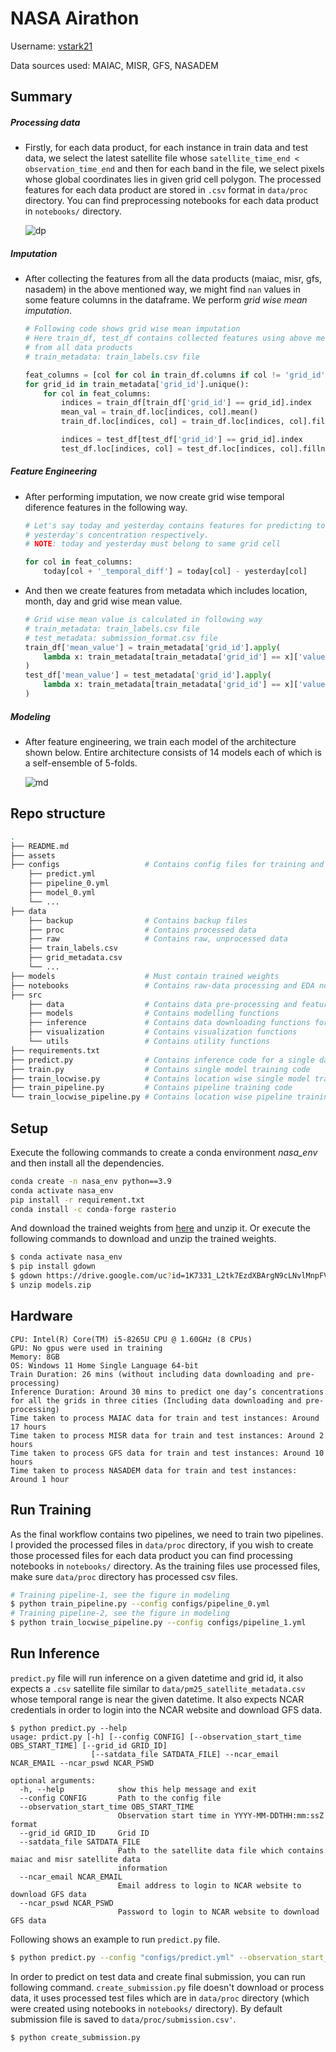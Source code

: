 # NASA Airathon

Username: [vstark21](https://www.drivendata.org/users/vstark21/)

Data sources used: MAIAC, MISR, GFS, NASADEM

## Summary

##### Processing data

* Firstly, for each data product, for each instance in train data and test data, we select the latest satellite file whose `satellite_time_end < observation_time_end` and then for each band in the file, we select pixels whose global coordinates lies in given grid cell polygon. The processed features for each data product are stored in `.csv` format in `data/proc` directory. You can find preprocessing notebooks for each data product in `notebooks/` directory. 
  
  ![dp](assets/dp.png)

##### Imputation

* After collecting the features from all the data products (maiac, misr, gfs, nasadem) in the above mentioned way, we might find `nan` values in some feature columns in the dataframe. We perform *grid wise mean imputation*.
  
  ```python
  # Following code shows grid wise mean imputation
  # Here train_df, test_df contains collected features using above method
  # from all data products
  # train_metadata: train_labels.csv file
  
  feat_columns = [col for col in train_df.columns if col != 'grid_id']
  for grid_id in train_metadata['grid_id'].unique():
      for col in feat_columns:
          indices = train_df[train_df['grid_id'] == grid_id].index
          mean_val = train_df.loc[indices, col].mean()
          train_df.loc[indices, col] = train_df.loc[indices, col].fillna(mean_val)
  
          indices = test_df[test_df['grid_id'] == grid_id].index
          test_df.loc[indices, col] = test_df.loc[indices, col].fillna(mean_val)
  ```

##### Feature Engineering

* After performing imputation, we now create grid wise temporal diference features in the following way.
  
  ```python
  # Let's say today and yesterday contains features for predicting today's 
  # yesterday's concentration respectively. 
  # NOTE: today and yesterday must belong to same grid cell
  
  for col in feat_columns:
      today[col + '_temporal_diff'] = today[col] - yesterday[col]
  ```

* And then we create features from metadata which includes location, month, day and grid wise mean value.
  
  ```python
  # Grid wise mean value is calculated in following way
  # train_metadata: train_labels.csv file
  # test_metadata: submission_format.csv file
  train_df['mean_value'] = train_metadata['grid_id'].apply(
      lambda x: train_metadata[train_metadata['grid_id'] == x]['value'].mean()
  )
  test_df['mean_value'] = test_metadata['grid_id'].apply(
      lambda x: train_metadata[train_metadata['grid_id'] == x]['value'].mean()
  )
  ```

##### Modeling

* After feature engineering, we train each model of the architecture shown below. Entire architecture consists of 14 models each of which is a self-ensemble of 5-folds.
  
  ![md](assets/md.png)

## Repo structure

```bash
.
├── README.md 
├── assets
├── configs                   # Contains config files for training and inference
    ├── predict.yml
    ├── pipeline_0.yml
    ├── model_0.yml
    └── ...
├── data
    ├── backup                # Contains backup files
    ├── proc                  # Contains processed data
    ├── raw                   # Contains raw, unprocessed data
    ├── train_labels.csv
    ├── grid_metadata.csv
    └── ...
├── models                    # Must contain trained weights
├── notebooks                 # Contains raw-data processing and EDA notebooks
├── src
    ├── data                  # Contains data pre-processing and feature engineering functions
    ├── models                # Contains modelling functions
    ├── inference             # Contains data downloading functions for inference
    ├── visualization         # Contains visualization functions
    └── utils                 # Contains utility functions
├── requirements.txt
├── predict.py                # Contains inference code for a single data point
├── train.py                  # Contains single model training code
├── train_locwise.py          # Contains location wise single model training code
├── train_pipeline.py         # Contains pipeline training code 
└── train_locwise_pipeline.py # Contains location wise pipeline training code
```

## Setup

Execute the following commands to create a conda environment *nasa_env* and then install all the dependencies.

```bash
conda create -n nasa_env python==3.9
conda activate nasa_env
pip install -r requirement.txt
conda install -c conda-forge rasterio
```

And download the trained weights from [here](https://drive.google.com/file/d/1K7331_L2tk7EzdXBArgN9cLNvlMnpFV9) and unzip it. Or execute the following commands to download and unzip the trained weights. 

```bash
$ conda activate nasa_env
$ pip install gdown
$ gdown https://drive.google.com/uc?id=1K7331_L2tk7EzdXBArgN9cLNvlMnpFV9
$ unzip models.zip
```

## Hardware

```
CPU: Intel(R) Core(TM) i5-8265U CPU @ 1.60GHz (8 CPUs)
GPU: No gpus were used in training
Memory: 8GB
OS: Windows 11 Home Single Language 64-bit
Train Duration: 26 mins (without including data downloading and pre-processing)
Inference Duration: Around 30 mins to predict one day’s concentrations for all the grids in three cities (Including data downloading and pre-processing)
Time taken to process MAIAC data for train and test instances: Around 17 hours
Time taken to process MISR data for train and test instances: Around 2 hours
Time taken to process GFS data for train and test instances: Around 10 hours
Time taken to process NASADEM data for train and test instances: Around 1 hour
```

## Run Training

As the final workflow contains two pipelines, we need to train two pipelines. I provided the processed files in `data/proc` directory, if you wish to create those processed files for each data product you can find processing notebooks in `notebooks/` directory. As the training files use processed files, make sure `data/proc` directory has processed csv files.

```bash
# Training pipeline-1, see the figure in modeling
$ python train_pipeline.py --config configs/pipeline_0.yml
# Training pipeline-2, see the figure in modeling
$ python train_locwise_pipeline.py --config configs/pipeline_1.yml
```

## Run Inference

`predict.py` file will run inference on a given datetime and grid id, it also expects a `.csv` satellite file similar to `data/pm25_satellite_metadata.csv` whose temporal range is near the given datetime. It also expects NCAR credentials in order to login into the NCAR website and download GFS data.

```
$ python predict.py --help
usage: prdict.py [-h] [--config CONFIG] [--observation_start_time OBS_START_TIME] [--grid_id GRID_ID]
                  [--satdata_file SATDATA_FILE] --ncar_email NCAR_EMAIL --ncar_pswd NCAR_PSWD

optional arguments:
  -h, --help            show this help message and exit
  --config CONFIG       Path to the config file
  --observation_start_time OBS_START_TIME
                        Observation start time in YYYY-MM-DDTHH:mm:ssZ format
  --grid_id GRID_ID     Grid ID
  --satdata_file SATDATA_FILE
                        Path to the satellite data file which contains maiac and misr satellite data
                        information
  --ncar_email NCAR_EMAIL
                        Email address to login to NCAR website to download GFS data
  --ncar_pswd NCAR_PSWD
                        Password to login to NCAR website to download GFS data
```

Following shows an example to run `predict.py` file.

```bash
$ python predict.py --config "configs/predict.yml" --observation_start_time "2021-03-02T18:30:00Z" --grid_id "C7PGV" --satdata_file "data/pm25_satellite_metadata.csv" --ncar_email <username> --ncar_pswd <password>
```

In order to predict on test data and create final submission, you can run following command. `create_submission.py` file doesn't download or process data, it uses processed test files which are in `data/proc` directory (which were created using notebooks in `notebooks/` directory). By default submission file is saved to `data/proc/submission.csv'`.

```
$ python create_submission.py
```